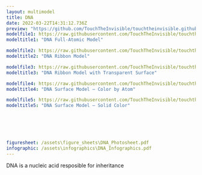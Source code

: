 ```yaml
---
layout: multimodel
title: DNA
date: 2022-03-22T14:31:12.736Z
preview: "https://github.com/TouchTheInvisible/touchtheinvisible.github.io/blob/master/assets/img/DNA/DNA-Ribbon.png?raw=true" 
modelfile1: https://raw.githubusercontent.com/TouchTheInvisible/touchtheinvisible.github.io/master/assets/models/DNA/DNA-FullAtomic.dae
modeltitle1: "DNA Full-Atomic Model"

modelfile2: https://raw.githubusercontent.com/TouchTheInvisible/touchtheinvisible.github.io/master/assets/models/DNA/DNA-Ribbon.dae
modeltitle2: "DNA Ribbon Model"

modelfile3: https://raw.githubusercontent.com/TouchTheInvisible/touchtheinvisible.github.io/master/assets/models/DNA/DNA-Ribbon+TransparentSurface.dae
modeltitle3: "DNA Ribbon Model with Transparent Surface"

modelfile4: https://raw.githubusercontent.com/TouchTheInvisible/touchtheinvisible.github.io/master/assets/models/DNA/DNA-Surface_ColorByAA.dae
modeltitle4: "DNA Surface Model – Color by Atom"

modelfile5: https://raw.githubusercontent.com/TouchTheInvisible/touchtheinvisible.github.io/master/assets/models/DNA/DNA-Surface_SolidColor.dae
modeltitle5: "DNA Surface Model – Solid Color"






figuresheet: /assets\figure_sheets\DNA_Photosheet.pdf
infographic: /assets\infographics\DNA_Infographics.pdf
---
```

DNA is a nucleic acid resposible for inheritance
